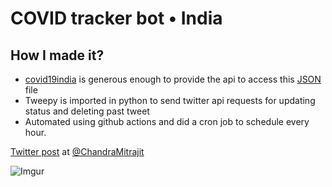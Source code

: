 # COVID tracker bot • India
## How I made it?
 - [covid19india](https://github.com/covid19india) is generous enough to provide the api to access this [JSON](https://api.covid19india.org/v4/data.json) file
 - Tweepy is imported in python to send twitter api requests for updating status and deleting past tweet
 - Automated using github actions and did a cron job to schedule every hour.

[Twitter post](https://twitter.com/ChandraMitrajit/status/1389869754874089472)
 at [@ChandraMitrajit](https://twitter.com/ChandraMitrajit)
 
![Imgur](https://i.imgur.com/d9x3oJq.png)

